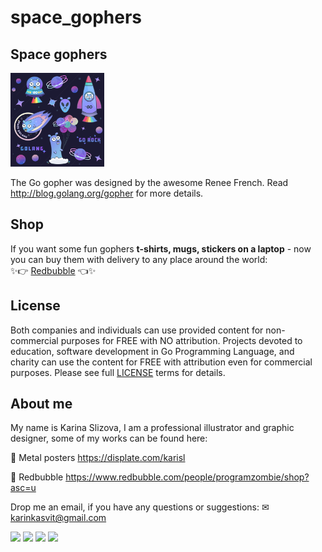 
# space_gophers

## Space gophers

[<img src="images/Space-trip-gophers.png" width="150">](images/Space-trip-gophers.png)

The Go gopher was designed by the awesome Renee French. Read http://blog.golang.org/gopher for more details.

## Shop

If you want some fun gophers __t-shirts, mugs, stickers on a laptop__ - now you can buy them with delivery to any place around the world:  
✨👉 [Redbubble](https://www.redbubble.com/people/programzombie/explore?asc=u&page=1&sortOrder=recent) 👈✨

## License
Both companies and individuals can use provided content for non-commercial purposes for FREE with NO attribution.
Projects devoted to education, software development in Go Programming Language, and charity can use the content for FREE with attribution even for commercial purposes.
Please see full [LICENSE](https://github.com/karinkasweet/space_gophers/blob/main/LICENSE) terms for details.

## About me
My name is Karina Slizova, I am a professional illustrator and graphic designer, some of my works can be found here:

🎨 Metal posters https://displate.com/karisl

🎨 Redbubble      https://www.redbubble.com/people/programzombie/shop?asc=u

Drop me an email, if you have any questions or suggestions:
✉ karinkasvit@gmail.com

[<img src="images/Gopher-in-rocket -gradient.png" width="150">](images/Gopher-in-rocket%20-gradient.png)
[<img src="images/Gopher-space-commet.png" width="150">](images/Gopher-space-commet.png)
[<img src="images/bubble.png" width="150">](images/bubble.png)
[<img src="images/space-trip-Gr.png" width="150">](images/space-trip-Gr.png)
